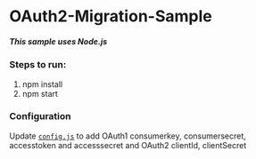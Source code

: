 # OAuth2-Migration-Sample

##### This sample uses Node.js 
### Steps to run:
1. npm install
2. npm start

### Configuration
Update [`config.js`](config.js) to add OAuth1 consumerkey, consumersecret, accesstoken and accesssecret and OAuth2 clientId, clientSecret
